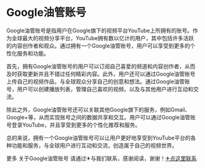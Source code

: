 # Google油管账号

Google油管账号是指用户在Google旗下的视频平台YouTube上所拥有的账号。作为全球最大的视频分享平台，YouTube拥有数以亿计的用户，其中包括许多活跃的内容创作者和观众。通过拥有一个Google油管账号，用户可以享受到更多的个性化服务和功能。

首先，拥有Google油管账号的用户可以订阅自己喜爱的频道和内容创作者，从而及时获取更新并且不错过任何精彩内容。此外，用户还可以通过Google油管账号上传自己的视频作品，与全球观众分享自己的创意和想法。通过Google油管账号，用户可以创建播放列表，管理自己喜欢的视频，以及与其他用户进行互动和交流。

除此之外，Google油管账号还可以关联其他Google旗下的服务，例如Gmail、Google+等，从而实现账号之间的数据共享和交互。用户可以通过Google油管账号登录YouTube，并且享受到更多的个性化推荐和服务。

总的来说，拥有一个Google油管账号可以让用户更好地享受到YouTube平台的各种功能和服务，与全球用户进行互动和交流，创造属于自己的视频世界。

更多 关于Google油管账号 请通过✈与我们联系，感谢阅读，谢谢！[✈点这里联系](https://acc.k02.cc)